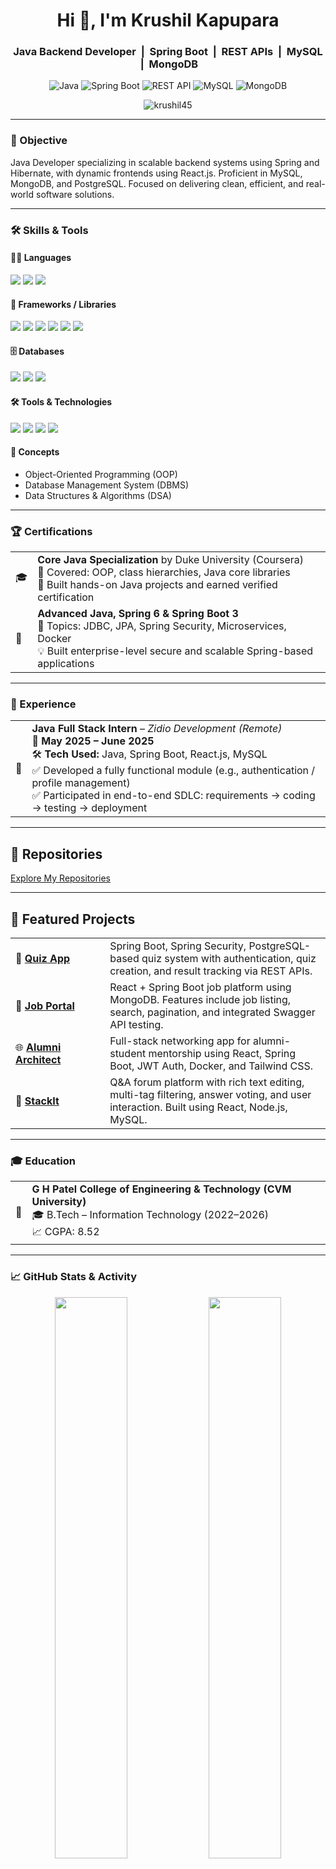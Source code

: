 <h1 align="center">Hi 👋, I'm Krushil Kapupara</h1>
<h3 align="center">
  Java Backend Developer &nbsp;|&nbsp; Spring Boot &nbsp;|&nbsp; REST APIs &nbsp;|&nbsp; MySQL &nbsp;|&nbsp; MongoDB
</h3>

<p align="center">
  <img src="https://img.shields.io/badge/Java-ED8B00?style=for-the-badge&logo=java&logoColor=white" alt="Java"/>
  <img src="https://img.shields.io/badge/Spring_Boot-6DB33F?style=for-the-badge&logo=spring-boot&logoColor=white" alt="Spring Boot"/>
  <img src="https://img.shields.io/badge/REST_API-005571?style=for-the-badge&logo=apachespark&logoColor=white" alt="REST API"/>
  <img src="https://img.shields.io/badge/MySQL-00758F?style=for-the-badge&logo=mysql&logoColor=white" alt="MySQL"/>
  <img src="https://img.shields.io/badge/MongoDB-4EA94B?style=for-the-badge&logo=mongodb&logoColor=white" alt="MongoDB"/>
</p>

<p align="center">
  <img src="https://komarev.com/ghpvc/?username=Krushil45&label=Profile%20views&color=0e75b6&style=flat" alt="krushil45" />
</p>

---

### 🎯 Objective

Java Developer specializing in scalable backend systems using Spring and Hibernate, with dynamic frontends using React.js. Proficient in MySQL, MongoDB, and PostgreSQL. Focused on delivering clean, efficient, and real-world software solutions.

---

### 🛠️ Skills & Tools

#### 🧑‍💻 Languages
<p>
  <img src="https://img.shields.io/badge/Java-ED8B00?style=for-the-badge&logo=java&logoColor=white" />
  <img src="https://img.shields.io/badge/JavaScript-F7DF1E?style=for-the-badge&logo=javascript&logoColor=black" />
  <img src="https://img.shields.io/badge/SQL-336791?style=for-the-badge&logo=postgresql&logoColor=white" />
</p>

#### 🧩 Frameworks / Libraries
<p>
  <img src="https://img.shields.io/badge/Spring_Boot-6DB33F?style=for-the-badge&logo=spring-boot&logoColor=white" />
  <img src="https://img.shields.io/badge/Spring_MVC-6DB33F?style=for-the-badge&logo=spring&logoColor=white" />
  <img src="https://img.shields.io/badge/Hibernate-59666C?style=for-the-badge&logo=hibernate&logoColor=white" />
  <img src="https://img.shields.io/badge/JDBC-007396?style=for-the-badge&logo=oracle&logoColor=white" />
  <img src="https://img.shields.io/badge/React-20232A?style=for-the-badge&logo=react&logoColor=61DAFB" />
  <img src="https://img.shields.io/badge/Microservices-FF6F00?style=for-the-badge&logo=apache&logoColor=white" />
</p>

#### 🗄️ Databases
<p>
  <img src="https://img.shields.io/badge/MySQL-00758F?style=for-the-badge&logo=mysql&logoColor=white" />
  <img src="https://img.shields.io/badge/MongoDB-4EA94B?style=for-the-badge&logo=mongodb&logoColor=white" />
  <img src="https://img.shields.io/badge/PostgreSQL-336791?style=for-the-badge&logo=postgresql&logoColor=white" />
</p>

#### 🛠️ Tools & Technologies
<p>
  <img src="https://img.shields.io/badge/Git-F05032?style=for-the-badge&logo=git&logoColor=white" />
  <img src="https://img.shields.io/badge/Maven-C71A36?style=for-the-badge&logo=apache-maven&logoColor=white" />
  <img src="https://img.shields.io/badge/Docker-2496ED?style=for-the-badge&logo=docker&logoColor=white" />
  <img src="https://img.shields.io/badge/IntelliJ_IDEA-000000?style=for-the-badge&logo=intellij-idea&logoColor=white" />
</p>

#### 🧠 Concepts
- Object-Oriented Programming (OOP)  
- Database Management System (DBMS)  
- Data Structures & Algorithms (DSA)

---

### 🏆 Certifications

<table>
  <tr>
    <td>🎓</td>
    <td><strong>Core Java Specialization</strong> by Duke University (Coursera)<br>
    📌 Covered: OOP, class hierarchies, Java core libraries<br>
    📜 Built hands-on Java projects and earned verified certification</td>
  </tr>
  <tr>
    <td>🚀</td>
    <td><strong>Advanced Java, Spring 6 & Spring Boot 3</strong><br>
    📌 Topics: JDBC, JPA, Spring Security, Microservices, Docker<br>
    💡 Built enterprise-level secure and scalable Spring-based applications</td>
  </tr>
</table>

---

### 💼 Experience

<table>
  <tr>
    <td>🏢</td>
    <td><strong>Java Full Stack Intern</strong> – <em>Zidio Development (Remote)</em><br>
    📅 <strong>May 2025 – June 2025</strong><br>
    🛠️ <strong>Tech Used:</strong> Java, Spring Boot, React.js, MySQL<br>
    ✅ Developed a fully functional module (e.g., authentication / profile management)<br>
    ✅ Participated in end-to-end SDLC: requirements → coding → testing → deployment</td>
  </tr>
</table>

---

## 📝 Repositories  
[Explore My Repositories](https://github.com/Krushil45?tab=repositories) 

---

## 🧪 Featured Projects

<table>
  <tr>
    <td width="30%">🎯 <strong><a href="https://github.com/Krushil45/quiz-app">Quiz App</a></strong></td>
    <td>Spring Boot, Spring Security, PostgreSQL-based quiz system with authentication, quiz creation, and result tracking via REST APIs.</td>
  </tr>
  <tr>
    <td>💼 <strong><a href="https://github.com/Krushil45/internship-portal">Job Portal</a></strong></td>
    <td>React + Spring Boot job platform using MongoDB. Features include job listing, search, pagination, and integrated Swagger API testing.</td>
  </tr>
  <tr>
    <td>🌐 <strong><a href="https://github.com/Krushil45/alumni-platform">Alumni Architect</a></strong></td>
    <td>Full-stack networking app for alumni-student mentorship using React, Spring Boot, JWT Auth, Docker, and Tailwind CSS.</td>
  </tr>
  <tr>
    <td>💬 <strong><a href="https://github.com/Krushil45/stackit">StackIt</a></strong></td>
    <td>Q&A forum platform with rich text editing, multi-tag filtering, answer voting, and user interaction. Built using React, Node.js, MySQL.</td>
  </tr>
</table>

---

### 🎓 Education

<table>
  <tr>
    <td>🏫</td>
    <td><strong>G H Patel College of Engineering & Technology (CVM University)</strong><br>
    🎓 B.Tech – Information Technology (2022–2026)<br>
    📈 CGPA: 8.52</td>
  </tr>
</table>

---

### 📈 GitHub Stats & Activity

<p align="center">
  <img src="https://github-readme-stats.vercel.app/api?username=Krushil45&show_icons=true&theme=tokyonight&hide_border=true" width="48%" />
  <img src="https://github-readme-stats.vercel.app/api/top-langs/?username=Krushil45&layout=compact&theme=tokyonight&hide_border=true" width="48%" />
</p>

<p align="center">
  <img src="https://github-readme-streak-stats.herokuapp.com/?user=Krushil45&theme=tokyonight&hide_border=true" width="96%" />
</p>

---

### 🌐 Connect with Me

<p align="center">
  <a href="tel:+918320584100">
    <img src="https://img.shields.io/badge/Phone-📞%20+91–8320584100-blue?style=for-the-badge" alt="Phone" />
  </a></br>
  <a href="mailto:krusilkapupara456@gmail.com">
    <img src="https://img.shields.io/badge/Gmail-krusilkapupara456@gmail.com-D14836?style=for-the-badge&logo=gmail&logoColor=white" alt="Gmail" />
  </a></br>
  <a href="https://www.linkedin.com/in/krushil-kapupara" target="_blank">
    <img src="https://img.shields.io/badge/LinkedIn-Krushil%20Kapura-blue?style=for-the-badge&logo=linkedin" alt="LinkedIn" />
  </a></br>
  <a href="https://github.com/Krushil45" target="_blank">
    <img src="https://img.shields.io/badge/GitHub-Krushil45-black?style=for-the-badge&logo=github" alt="GitHub" />
  </a>
</p>


---
